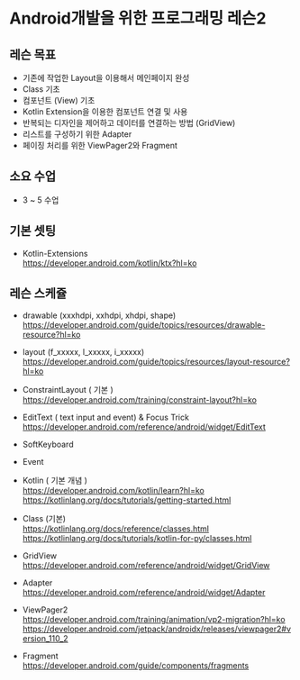 # Android개발을 위한 프로그래밍 레슨2

## 레슨 목표
- 기존에 작업한 Layout을 이용해서 메인페이지 완성
- Class 기초 
- 컴포넌트 (View) 기초
- Kotlin Extension을 이용한 컴포넌트 연결 및 사용
- 반복되는 디자인을 제어하고 데이터를 연결하는 방법 (GridView)
- 리스트를 구성하기 위한 Adapter
- 페이징 처리를 위한 ViewPager2와 Fragment

## 소요 수업
- 3 ~ 5 수업

## 기본 셋팅
- Kotlin-Extensions   
  https://developer.android.com/kotlin/ktx?hl=ko

## 레슨 스케쥴
- drawable (xxxhdpi, xxhdpi, xhdpi, shape)   
  https://developer.android.com/guide/topics/resources/drawable-resource?hl=ko
  
- layout (f_xxxxx, l_xxxxx, i_xxxxx)   
  https://developer.android.com/guide/topics/resources/layout-resource?hl=ko

- ConstraintLayout ( 기본 )  
  https://developer.android.com/training/constraint-layout?hl=ko

- EditText ( text input and event) & Focus Trick   
  https://developer.android.com/reference/android/widget/EditText
  
- SoftKeyboard

- Event

- Kotlin ( 기본 개념 )   
  https://developer.android.com/kotlin/learn?hl=ko   
  https://kotlinlang.org/docs/tutorials/getting-started.html
  
- Class (기본)   
  https://kotlinlang.org/docs/reference/classes.html   
  https://kotlinlang.org/docs/tutorials/kotlin-for-py/classes.html
  
- GridView   
  https://developer.android.com/reference/android/widget/GridView
  
- Adapter   
  https://developer.android.com/reference/android/widget/Adapter
  
- ViewPager2   
  https://developer.android.com/training/animation/vp2-migration?hl=ko   
  https://developer.android.com/jetpack/androidx/releases/viewpager2#version_110_2

- Fragment   
  https://developer.android.com/guide/components/fragments
